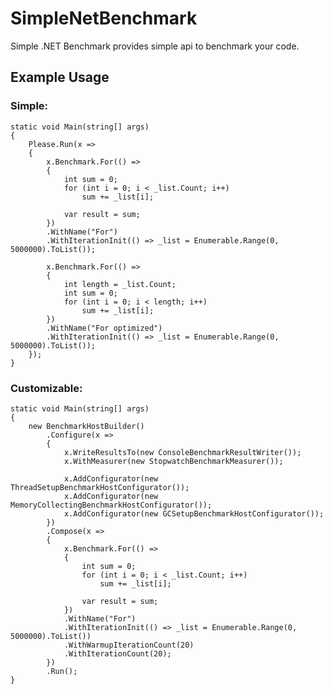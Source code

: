 # SimpleNetBenchmark


Simple .NET Benchmark provides simple api to benchmark your code.

## Example Usage

### Simple:
	
	static void Main(string[] args)
    {
		Please.Run(x =>
		{
			x.Benchmark.For(() =>
			{
				int sum = 0;
				for (int i = 0; i < _list.Count; i++)
					sum += _list[i];

				var result = sum;
			})
			.WithName("For")
			.WithIterationInit(() => _list = Enumerable.Range(0, 5000000).ToList());

			x.Benchmark.For(() =>
			{
				int length = _list.Count;
				int sum = 0;
				for (int i = 0; i < length; i++)
					sum += _list[i];
			})
			.WithName("For optimized")
			.WithIterationInit(() => _list = Enumerable.Range(0, 5000000).ToList());
		});
    }
	
### Customizable:
	
	static void Main(string[] args)
	{
		new BenchmarkHostBuilder()
			.Configure(x =>
			{
				x.WriteResultsTo(new ConsoleBenchmarkResultWriter());
				x.WithMeasurer(new StopwatchBenchmarkMeasurer());

				x.AddConfigurator(new ThreadSetupBenchmarkHostConfigurator());
				x.AddConfigurator(new MemoryCollectingBenchmarkHostConfigurator());
				x.AddConfigurator(new GCSetupBenchmarkHostConfigurator());
			})
			.Compose(x =>
			{
				x.Benchmark.For(() =>
				{
					int sum = 0;
					for (int i = 0; i < _list.Count; i++)
						sum += _list[i];

					var result = sum;
				})
				.WithName("For")
				.WithIterationInit(() => _list = Enumerable.Range(0, 5000000).ToList())
				.WithWarmupIterationCount(20)
				.WithIterationCount(20);
			})
			.Run();
	}
